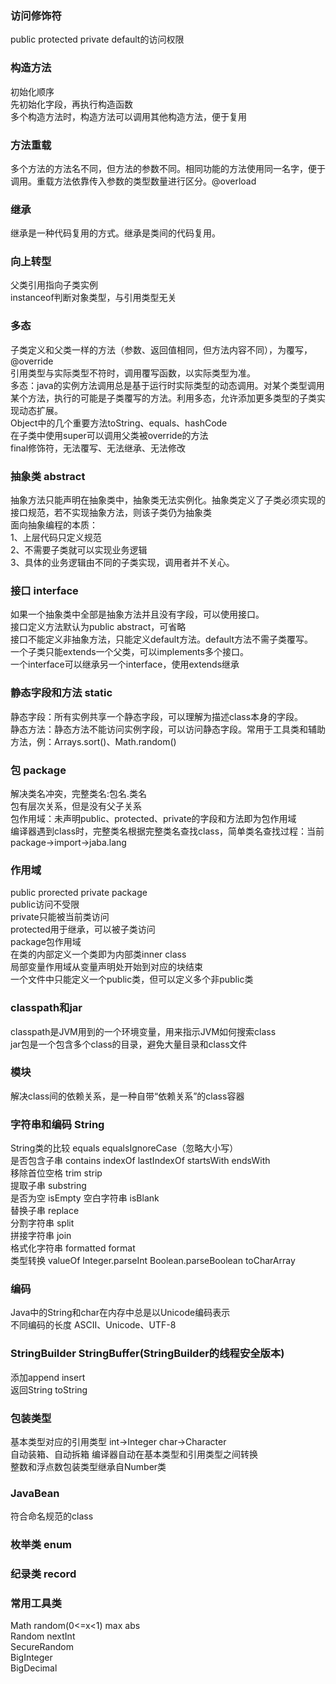 ### 访问修饰符
public protected private default的访问权限

### 构造方法
初始化顺序   
先初始化字段，再执行构造函数   
多个构造方法时，构造方法可以调用其他构造方法，便于复用   

### 方法重载
多个方法的方法名不同，但方法的参数不同。相同功能的方法使用同一名字，便于调用。重载方法依靠传入参数的类型数量进行区分。@overload

### 继承
继承是一种代码复用的方式。继承是类间的代码复用。

### 向上转型
父类引用指向子类实例   
instanceof判断对象类型，与引用类型无关

### 多态
子类定义和父类一样的方法（参数、返回值相同，但方法内容不同），为覆写，@override   
引用类型与实际类型不符时，调用覆写函数，以实际类型为准。   
多态：java的实例方法调用总是基于运行时实际类型的动态调用。对某个类型调用某个方法，执行的可能是子类覆写的方法。利用多态，允许添加更多类型的子类实现动态扩展。   
Object中的几个重要方法toString、equals、hashCode   
在子类中使用super可以调用父类被override的方法   
final修饰符，无法覆写、无法继承、无法修改

### 抽象类 abstract
抽象方法只能声明在抽象类中，抽象类无法实例化。抽象类定义了子类必须实现的接口规范，若不实现抽象方法，则该子类仍为抽象类   
面向抽象编程的本质：   
1、上层代码只定义规范   
2、不需要子类就可以实现业务逻辑   
3、具体的业务逻辑由不同的子类实现，调用者并不关心。   

### 接口 interface
如果一个抽象类中全部是抽象方法并且没有字段，可以使用接口。   
接口定义方法默认为public abstract，可省略   
接口不能定义非抽象方法，只能定义default方法。default方法不需子类覆写。   
一个子类只能extends一个父类，可以implements多个接口。   
一个interface可以继承另一个interface，使用extends继承   

### 静态字段和方法 static
静态字段：所有实例共享一个静态字段，可以理解为描述class本身的字段。   
静态方法：静态方法不能访问实例字段，可以访问静态字段。常用于工具类和辅助方法，例：Arrays.sort()、Math.random()  

### 包 package
解决类名冲突，完整类名:包名.类名   
包有层次关系，但是没有父子关系   
包作用域：未声明public、protected、private的字段和方法即为包作用域   
编译器遇到class时，完整类名根据完整类名查找class，简单类名查找过程：当前package->import->jaba.lang   

### 作用域
public prorected private package   
public访问不受限   
private只能被当前类访问   
protected用于继承，可以被子类访问   
package包作用域   
在类的内部定义一个类即为内部类inner class   
局部变量作用域从变量声明处开始到对应的块结束   
一个文件中只能定义一个public类，但可以定义多个非public类   

### classpath和jar
classpath是JVM用到的一个环境变量，用来指示JVM如何搜索class   
jar包是一个包含多个class的目录，避免大量目录和class文件

### 模块
解决class间的依赖关系，是一种自带“依赖关系”的class容器

### 字符串和编码 String
String类的比较 equals equalsIgnoreCase（忽略大小写）   
是否包含子串 contains indexOf lastIndexOf startsWith endsWith   
移除首位空格 trim strip   
提取子串 substring   
是否为空 isEmpty 空白字符串 isBlank   
替换子串 replace   
分割字符串 split   
拼接字符串 join   
格式化字符串 formatted format   
类型转换 valueOf Integer.parseInt Boolean.parseBoolean toCharArray

### 编码
Java中的String和char在内存中总是以Unicode编码表示   
不同编码的长度 ASCII、Unicode、UTF-8

### StringBuilder StringBuffer(StringBuilder的线程安全版本)
添加append insert   
返回String toString

### 包装类型
基本类型对应的引用类型 int->Integer char->Character   
自动装箱、自动拆箱 编译器自动在基本类型和引用类型之间转换   
整数和浮点数包装类型继承自Number类

### JavaBean
符合命名规范的class

### 枚举类 enum

### 纪录类 record

### 常用工具类
Math random(0<=x<1) max abs   
Random nextInt   
SecureRandom   
BigInteger   
BigDecimal
